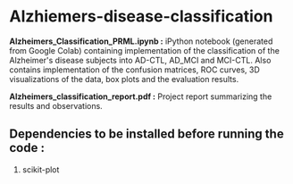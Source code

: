 # Alzhiemers-disease-classification

**Alzheimers_Classification_PRML.ipynb :** 
iPython notebook (generated from Google Colab) containing implementation of the classification of the Alzheimer's disease subjects into AD-CTL, AD_MCI and MCI-CTL. Also contains implementation of the confusion matrices, ROC curves, 3D visualizations of the data, box plots and the evaluation results.

**Alzheimers_classification_report.pdf :**
Project report summarizing the results and observations.

Dependencies to be installed before running the code :
--------------------------------------------------------
1) scikit-plot
